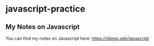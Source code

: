 # javascript-practice

## My Notes on Javascript
You can find my notes on Javascript here: https://idiego.wiki/javascript